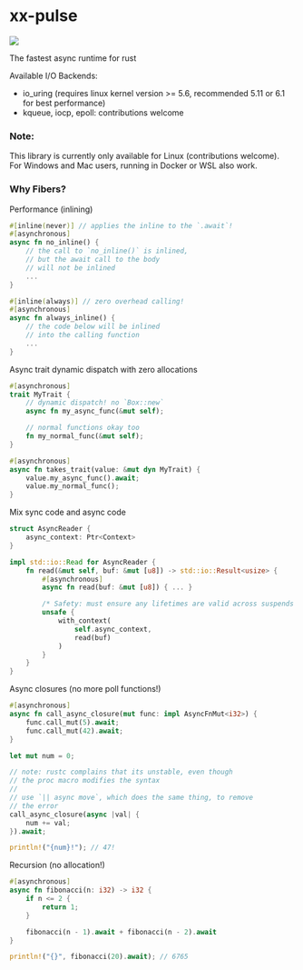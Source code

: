 # xx-pulse

![](https://github.com/davidzeng0/xx-pulse/actions/workflows/build.yml/badge.svg?event=push)

The fastest async runtime for rust

Available I/O Backends:
- io_uring (requires linux kernel version >= 5.6, recommended 5.11 or 6.1 for best performance)
- kqueue, iocp, epoll: contributions welcome

### Note:
This library is currently only available for Linux (contributions welcome).<br>
For Windows and Mac users, running in Docker or WSL also work.

### Why Fibers?

Performance (inlining)
```rust
#[inline(never)] // applies the inline to the `.await`!
#[asynchronous]
async fn no_inline() {
    // the call to `no_inline()` is inlined,
    // but the await call to the body
    // will not be inlined
    ...
}

#[inline(always)] // zero overhead calling!
#[asynchronous]
async fn always_inline() {
    // the code below will be inlined
    // into the calling function
    ...
}
```

Async trait dynamic dispatch with zero allocations
```rust
#[asynchronous]
trait MyTrait {
    // dynamic dispatch! no `Box::new`
    async fn my_async_func(&mut self);

    // normal functions okay too
    fn my_normal_func(&mut self);
}

#[asynchronous]
async fn takes_trait(value: &mut dyn MyTrait) {
    value.my_async_func().await;
    value.my_normal_func();
}
```

Mix sync code and async code
```rust
struct AsyncReader {
    async_context: Ptr<Context>
}

impl std::io::Read for AsyncReader {
    fn read(&mut self, buf: &mut [u8]) -> std::io::Result<usize> {
        #[asynchronous]
        async fn read(buf: &mut [u8]) { ... }

        /* Safety: must ensure any lifetimes are valid across suspends */
        unsafe {
            with_context(
                self.async_context,
                read(buf)
            )
        }
    }
}
```

Async closures (no more poll functions!)
```rust
#[asynchronous]
async fn call_async_closure(mut func: impl AsyncFnMut<i32>) {
    func.call_mut(5).await;
    func.call_mut(42).await;
}

let mut num = 0;

// note: rustc complains that its unstable, even though
// the proc macro modifies the syntax
//
// use `|| async move`, which does the same thing, to remove
// the error
call_async_closure(async |val| {
    num += val;
}).await;

println!("{num}!"); // 47!
```

Recursion (no allocation!)
```rust
#[asynchronous]
async fn fibonacci(n: i32) -> i32 {
    if n <= 2 {
        return 1;
    }

    fibonacci(n - 1).await + fibonacci(n - 2).await
}

println!("{}", fibonacci(20).await); // 6765
```